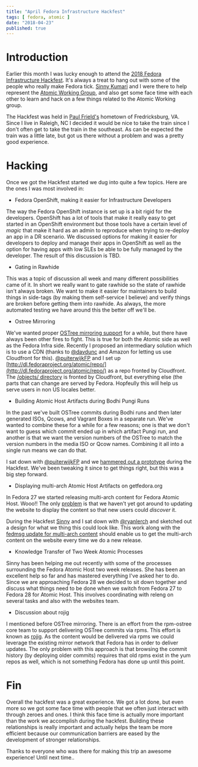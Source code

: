 ```yaml
---
title: "April Fedora Infrastructure Hackfest"
tags: [ fedora, atomic ]
date: "2018-04-23"
published: true
---
```



# Introduction

Earlier this month I was lucky enough to attend the 
[2018 Fedora Infrastructure Hackfest](https://fedoraproject.org/wiki/Infrastructure_Hackathon_2018).
It's always a treat to hang out with some of the people who really
make Fedora tick.
[Sinny Kumari](https://twitter.com/ksinny)
and I were there to help represent the
[Atomic Working Group](https://fedoraproject.org/wiki/Atomic_WG),
and also get some face time with each other to learn and hack on a
few things related to the Atomic Working group.

The Hackfest was held in
[Paul Frield's](https://twitter.com/stickster)
hometown of Fredricksburg, VA.
Since I live in Raleigh, NC I decided it would be nice to take the
train since I don't often get to take the train in the southeast. As
can be expected the train was a little late, but got us there without
a problem and was a pretty good experience. 

# Hacking

Once we got the Hackfest started we dug into quite a few topics. Here
are the ones I was most involved in:

- Fedora OpenShift, making it easier for Infrastructure Developers

The way the Fedora OpenShift instance is set up is a bit rigid for the
developers. OpenShift has a lot of tools that make it really easy to
get started in an OpenShift environment but those tools have a certain
level of *magic* that make it hard as an admin to reproduce when
trying to re-deploy an app in a DR scenario. We discussed options for
making it easier for developers to deploy and manage their apps in
OpenShift as well as the option for having apps with low SLEs be able
to be fully managed by the developer. The result of this discussion
is TBD.

- Gating in Rawhide

This was a topic of discussion all week and many different
possibilities came of it. In short we really want to gate rawhide so
the state of rawhide isn't always broken. We want to make it easier
for maintainers to build things in side-tags (by making them
self-service I believe) and verify things are broken before getting
them into rawhide. As always, the more automated testing we have
around this the better off we'll be.

- Ostree Mirroring

We've wanted proper 
[OSTree mirroring support](https://pagure.io/fedora-infrastructure/issue/5970)
for a while, but there
have always been other fires to fight. This is true for both the
Atomic side as well as the Fedora Infra side. Recently I proposed
an intermediary solution which is to use a CDN (thanks to 
[@davdunc](https://twitter.com/davdunc) and Amazon for letting us
use Cloudfront for this).
[@puiterwijkFP](https://twitter.com/puiterwijkFP)
and I set up
[http://dl.fedoraproject.org/atomic/repo/](http://dl.fedoraproject.org/atomic/repo/)
as a repo
fronted by Cloudfront. The
[/objects/ directory](http://dl.fedoraproject.org/atomic/repo/objects/)
is fronted by Cloudfront, but everything else (the parts that can
change are served by Fedora. Hopfeully this will help us serve users
in non US locales better.

- Building Atomic Host Artifacts during Bodhi Pungi Runs

In the past we've built OSTree commits during Bodhi runs and then
later generated ISOs, Qcows, and Vagrant Boxes in a separate run.
We've wanted to combine these for a while for a few reasons; one is
that we don't want to guess which commit ended up in which artifact
Pungi run, and another is that we want the version numbers of
the OSTree to match the version numbers in the media ISO or Qcow
names. Combining it all into a single run means we can do that.

I sat down with [@puiterwijkFP](https://twitter.com/puiterwijkFP) and we
[hammered out a prototype](https://infrastructure.fedoraproject.org/cgit/ansible.git/commit/?id=2c3b643da2af0313707df0857a49a1c91969a3ad)
during the Hackfest. We've been tweaking it since to get things right,
but this was a big step forward.

- Displaying multi-arch Atomic Host Artifacts on getfedora.org

In Fedora 27 we started releasing multi-arch content for Fedora
Atomic Host. Wooo!! The only 
[problem](https://pagure.io/atomic-wg/issue/389)
is that we haven't yet got
around to updating the website to display the content so that new
users could *discover* it. 

During the Hackfest [Sinny]()
and I sat down with [@ryanlerch](https://twitter.com/ryanlerch) and
sketched out a design for what we thing this could look like. This
work along with the 
[fedmsg update for multi-arch content](https://pagure.io/atomic-wg/issue/392)
should enable us to get the multi-arch content on the website every 
time we do a new release.

- Knowledge Transfer of Two Week Atomic Processes

Sinny has been helping me out recently with some of the processes
surrounding the Fedora Atomic Host two week releases. She has been
an excellent help so far and has mastered everything I've asked her
to do. Since we are approaching Fedora 28 we decided to sit down
together and discuss what things need to be done when we switch from
Fedora 27 to Fedora 28 for Atomic Host. This involves coordinating
with releng on several tasks and also with the websites team.

- Discussion about rojig

I mentioned before OSTree mirroring. There is an effort from the
rpm-ostree core team to support delivering OSTree commits via rpms.
This effort is known as 
[rojig](https://github.com/projectatomic/rpm-ostree/issues/1081).
As the content would be delivered
via rpms we could leverage the existing mirror network that Fedora
has in order to deliver updates. The only problem with this approach
is that browsing the commit history (by deploying older commits)
requires that old rpms exist in the yum repos as well, which is not
something Fedora has done up until this point.

# Fin

Overall the hackfest was a great experience. We got a lot done, but
even more so we got some face time with people that we often just
interact with through zeroes and ones. I think this face time is
actually more important than the work we accomplish during the
hackfest. Building these relationships is really important and
actually helps the team be more efficient because our communication
barriers are eased by the development of stronger relationships.

Thanks to everyone who was there for making this trip an awesome
experience! Until next time..

